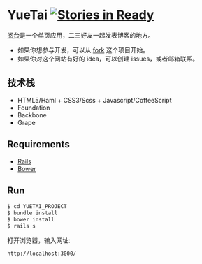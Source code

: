 YueTai [![Stories in Ready](https://badge.waffle.io/wendycan/yuetai.wendycan.org.svg?label=ready&title=Ready)](http://waffle.io/wendycan/yuetai.larklearning.com)
===========================
[阅台](http://yuetai.larklearning.com)是一个单页应用，二三好友一起发表博客的地方。

* 如果你想参与开发，可以从 [fork](https://github.com/wendycan/yuetai.larklearning.com/fork) 这个项目开始。
* 如果你对这个网站有好的 idea，可以创建 issues，或者邮箱联系。

技术栈
---------
* HTML5/Haml + CSS3/Scss + Javascript/CoffeeScript
* Foundation
* Backbone
* Grape

Requirements
---------
* [Rails](https://github.com/rails/rails)
* [Bower](https://github.com/bower/bower)

Run
---------
~~~ sh
$ cd YUETAI_PROJECT
$ bundle install
$ bower install
$ rails s
~~~

打开浏览器，输入网址:

~~~
http://localhost:3000/
~~~
